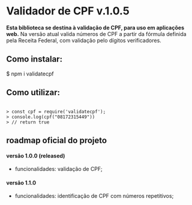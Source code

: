 # Validador de CPF v.1.0.5

**Esta biblioteca se destina à validação de CPF, para uso em aplicações web.**
Na versão atual valida números de CPF a partir da fórmula definida pela Receita Federal, com validação pelo dígitos verificadores.

## Como instalar:

$  npm i validatecpf


## Como utilizar:

```node

> const cpf = require('validatecpf');
> console.log(cpf("08172315449"))
> // return true

```

## roadmap oficial do projeto

#### versão 1.0.0 (released)
- funcionalidades: validação de CPF;

#### versão 1.1.0
- funcionalidades: identificação de CPF com números repetitivos;
